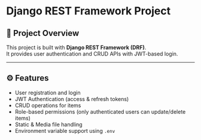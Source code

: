 # Django REST Framework Project

## 🚀 Project Overview
This project is built with **Django REST Framework (DRF)**.  
It provides user authentication and CRUD APIs with JWT-based login.

---

## ⚙️ Features
- User registration and login
- JWT Authentication (access & refresh tokens)
- CRUD operations for items
- Role-based permissions (only authenticated users can update/delete items)
- Static & Media file handling
- Environment variable support using `.env`